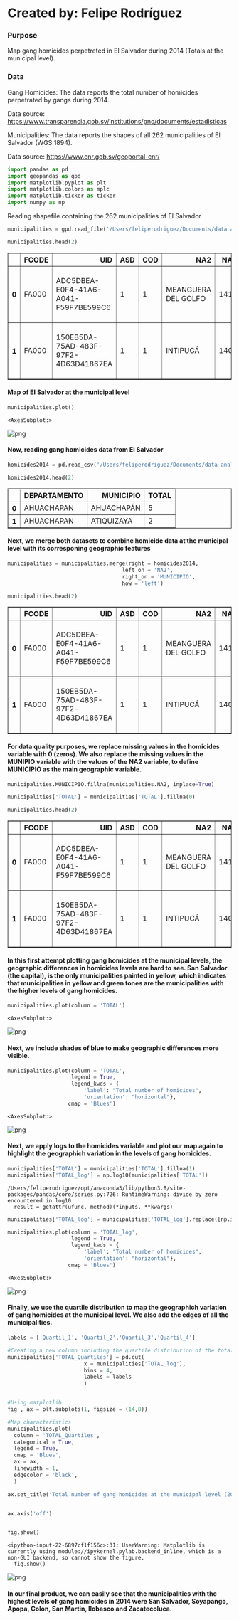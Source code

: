# Created by: Felipe Rodríguez
### Purpose 
Map gang homicides perpetreted in El Salvador during 2014 (Totals at the municipal level).

### Data

Gang Homicides: The data reports the total number of homicides perpetrated by gangs during 2014.

Data source: https://www.transparencia.gob.sv/institutions/pnc/documents/estadisticas

Municipalities: The data reports the shapes of all 262 municipalities of El Salvador (WGS 1894). 

Data source: https://www.cnr.gob.sv/geoportal-cnr/


```python
import pandas as pd
import geopandas as gpd
import matplotlib.pyplot as plt
import matplotlib.colors as mplc
import matplotlib.ticker as ticker
import numpy as np
```

Reading shapefile containing the 262 municipalities of El Salvador


```python
municipalities = gpd.read_file('/Users/feliperodriguez/Documents/data analysis/raw/LIMITES WGS 84/LIM_MUNICIPAL.shp')
```


```python
municipalities.head(2)
```




<div>
<style scoped>
    .dataframe tbody tr th:only-of-type {
        vertical-align: middle;
    }

    .dataframe tbody tr th {
        vertical-align: top;
    }

    .dataframe thead th {
        text-align: right;
    }
</style>
<table border="1" class="dataframe">
  <thead>
    <tr style="text-align: right;">
      <th></th>
      <th>FCODE</th>
      <th>UID</th>
      <th>ASD</th>
      <th>COD</th>
      <th>NA2</th>
      <th>NA3</th>
      <th>NAM</th>
      <th>PPL</th>
      <th>ACC</th>
      <th>CCN</th>
      <th>SDV</th>
      <th>SDP</th>
      <th>SRT</th>
      <th>TXT</th>
      <th>AREA_KM</th>
      <th>PERIMETRO</th>
      <th>geometry</th>
    </tr>
  </thead>
  <tbody>
    <tr>
      <th>0</th>
      <td>FA000</td>
      <td>ADC5DBEA-E0F4-41A6-A041-F59F7BE599C6</td>
      <td>1</td>
      <td>1</td>
      <td>MEANGUERA DEL GOLFO</td>
      <td>1410</td>
      <td>Meanguera Del Golfo</td>
      <td>2398.0</td>
      <td>1</td>
      <td>Derechos reservados por el Centro Nacional de ...</td>
      <td>Desconocido</td>
      <td>Desconocido</td>
      <td>0</td>
      <td>14</td>
      <td>24.73</td>
      <td>39.19</td>
      <td>MULTIPOLYGON (((-87.68407 13.16659, -87.68438 ...</td>
    </tr>
    <tr>
      <th>1</th>
      <td>FA000</td>
      <td>150EB5DA-75AD-483F-97F2-4D63D41867EA</td>
      <td>1</td>
      <td>1</td>
      <td>INTIPUCÁ</td>
      <td>1407</td>
      <td>Intipucá</td>
      <td>7567.0</td>
      <td>1</td>
      <td>Derechos reservados por el Centro Nacional de ...</td>
      <td>Desconocido</td>
      <td>Desconocido</td>
      <td>0</td>
      <td>14</td>
      <td>93.99</td>
      <td>42.16</td>
      <td>POLYGON ((-88.00756 13.25025, -87.99033 13.236...</td>
    </tr>
  </tbody>
</table>
</div>



#### Map of El Salvador at the municipal level


```python
municipalities.plot()
```




    <AxesSubplot:>




    
![png](output_7_1.png)
    


#### Now, reading gang homicides data from El Salvador


```python
homicides2014 = pd.read_csv('/Users/feliperodriguez/Documents/data analysis/raw/homicides_municipalities_2014.csv', encoding='utf-8')
```


```python
homicides2014.head(2)
```




<div>
<style scoped>
    .dataframe tbody tr th:only-of-type {
        vertical-align: middle;
    }

    .dataframe tbody tr th {
        vertical-align: top;
    }

    .dataframe thead th {
        text-align: right;
    }
</style>
<table border="1" class="dataframe">
  <thead>
    <tr style="text-align: right;">
      <th></th>
      <th>DEPARTAMENTO</th>
      <th>MUNICIPIO</th>
      <th>TOTAL</th>
    </tr>
  </thead>
  <tbody>
    <tr>
      <th>0</th>
      <td>AHUACHAPAN</td>
      <td>AHUACHAPÁN</td>
      <td>5</td>
    </tr>
    <tr>
      <th>1</th>
      <td>AHUACHAPAN</td>
      <td>ATIQUIZAYA</td>
      <td>2</td>
    </tr>
  </tbody>
</table>
</div>



#### Next, we merge both datasets to combine homicide data at the municipal level with its corresponing geographic features


```python
municipalities = municipalities.merge(right = homicides2014,
                                    left_on = 'NA2',
                                    right_on = 'MUNICIPIO',
                                    how = 'left')
```


```python
municipalities.head(2)
```




<div>
<style scoped>
    .dataframe tbody tr th:only-of-type {
        vertical-align: middle;
    }

    .dataframe tbody tr th {
        vertical-align: top;
    }

    .dataframe thead th {
        text-align: right;
    }
</style>
<table border="1" class="dataframe">
  <thead>
    <tr style="text-align: right;">
      <th></th>
      <th>FCODE</th>
      <th>UID</th>
      <th>ASD</th>
      <th>COD</th>
      <th>NA2</th>
      <th>NA3</th>
      <th>NAM</th>
      <th>PPL</th>
      <th>ACC</th>
      <th>CCN</th>
      <th>SDV</th>
      <th>SDP</th>
      <th>SRT</th>
      <th>TXT</th>
      <th>AREA_KM</th>
      <th>PERIMETRO</th>
      <th>geometry</th>
      <th>DEPARTAMENTO</th>
      <th>MUNICIPIO</th>
      <th>TOTAL</th>
    </tr>
  </thead>
  <tbody>
    <tr>
      <th>0</th>
      <td>FA000</td>
      <td>ADC5DBEA-E0F4-41A6-A041-F59F7BE599C6</td>
      <td>1</td>
      <td>1</td>
      <td>MEANGUERA DEL GOLFO</td>
      <td>1410</td>
      <td>Meanguera Del Golfo</td>
      <td>2398.0</td>
      <td>1</td>
      <td>Derechos reservados por el Centro Nacional de ...</td>
      <td>Desconocido</td>
      <td>Desconocido</td>
      <td>0</td>
      <td>14</td>
      <td>24.73</td>
      <td>39.19</td>
      <td>MULTIPOLYGON (((-87.68407 13.16659, -87.68438 ...</td>
      <td>NaN</td>
      <td>NaN</td>
      <td>NaN</td>
    </tr>
    <tr>
      <th>1</th>
      <td>FA000</td>
      <td>150EB5DA-75AD-483F-97F2-4D63D41867EA</td>
      <td>1</td>
      <td>1</td>
      <td>INTIPUCÁ</td>
      <td>1407</td>
      <td>Intipucá</td>
      <td>7567.0</td>
      <td>1</td>
      <td>Derechos reservados por el Centro Nacional de ...</td>
      <td>Desconocido</td>
      <td>Desconocido</td>
      <td>0</td>
      <td>14</td>
      <td>93.99</td>
      <td>42.16</td>
      <td>POLYGON ((-88.00756 13.25025, -87.99033 13.236...</td>
      <td>NaN</td>
      <td>NaN</td>
      <td>NaN</td>
    </tr>
  </tbody>
</table>
</div>



#### For data quality purposes, we replace missing values in the homicides variable with 0 (zeros). We also replace the missing values in the MUNIPIO variable with the values of the NA2 variable, to define MUNICIPIO as the main geographic variable.


```python
municipalities.MUNICIPIO.fillna(municipalities.NA2, inplace=True)
```


```python
municipalities['TOTAL'] = municipalities['TOTAL'].fillna(0)
```


```python
municipalities.head(2)
```




<div>
<style scoped>
    .dataframe tbody tr th:only-of-type {
        vertical-align: middle;
    }

    .dataframe tbody tr th {
        vertical-align: top;
    }

    .dataframe thead th {
        text-align: right;
    }
</style>
<table border="1" class="dataframe">
  <thead>
    <tr style="text-align: right;">
      <th></th>
      <th>FCODE</th>
      <th>UID</th>
      <th>ASD</th>
      <th>COD</th>
      <th>NA2</th>
      <th>NA3</th>
      <th>NAM</th>
      <th>PPL</th>
      <th>ACC</th>
      <th>CCN</th>
      <th>SDV</th>
      <th>SDP</th>
      <th>SRT</th>
      <th>TXT</th>
      <th>AREA_KM</th>
      <th>PERIMETRO</th>
      <th>geometry</th>
      <th>DEPARTAMENTO</th>
      <th>MUNICIPIO</th>
      <th>TOTAL</th>
    </tr>
  </thead>
  <tbody>
    <tr>
      <th>0</th>
      <td>FA000</td>
      <td>ADC5DBEA-E0F4-41A6-A041-F59F7BE599C6</td>
      <td>1</td>
      <td>1</td>
      <td>MEANGUERA DEL GOLFO</td>
      <td>1410</td>
      <td>Meanguera Del Golfo</td>
      <td>2398.0</td>
      <td>1</td>
      <td>Derechos reservados por el Centro Nacional de ...</td>
      <td>Desconocido</td>
      <td>Desconocido</td>
      <td>0</td>
      <td>14</td>
      <td>24.73</td>
      <td>39.19</td>
      <td>MULTIPOLYGON (((-87.68407 13.16659, -87.68438 ...</td>
      <td>NaN</td>
      <td>MEANGUERA DEL GOLFO</td>
      <td>0.0</td>
    </tr>
    <tr>
      <th>1</th>
      <td>FA000</td>
      <td>150EB5DA-75AD-483F-97F2-4D63D41867EA</td>
      <td>1</td>
      <td>1</td>
      <td>INTIPUCÁ</td>
      <td>1407</td>
      <td>Intipucá</td>
      <td>7567.0</td>
      <td>1</td>
      <td>Derechos reservados por el Centro Nacional de ...</td>
      <td>Desconocido</td>
      <td>Desconocido</td>
      <td>0</td>
      <td>14</td>
      <td>93.99</td>
      <td>42.16</td>
      <td>POLYGON ((-88.00756 13.25025, -87.99033 13.236...</td>
      <td>NaN</td>
      <td>INTIPUCÁ</td>
      <td>0.0</td>
    </tr>
  </tbody>
</table>
</div>



#### In this first attempt plotting gang homicides at the municipal levels, the geographic differences in homicides levels are hard to see. San Salvador (the capital), is the only municipalities painted in yellow, which indicates that municipalities in yellow and green tones are the municipalities with the higher levels of gang homicides. 


```python
municipalities.plot(column = 'TOTAL')
```




    <AxesSubplot:>




    
![png](output_19_1.png)
    


#### Next, we include shades of blue to make geographic differences more visible.


```python
municipalities.plot(column = 'TOTAL',
                    legend = True,
                    legend_kwds = {
                        'label': "Total number of homicides",
                        'orientation': "horizontal"},
                   cmap = 'Blues')
```




    <AxesSubplot:>




    
![png](output_21_1.png)
    


#### Next, we apply logs to the homicides variable and plot our map again to highlight the geographich variation in the levels of gang homicides.


```python
municipalities['TOTAL'] = municipalities['TOTAL'].fillna(1)
municipalities['TOTAL_log'] = np.log10(municipalities['TOTAL'])
```

    /Users/feliperodriguez/opt/anaconda3/lib/python3.8/site-packages/pandas/core/series.py:726: RuntimeWarning: divide by zero encountered in log10
      result = getattr(ufunc, method)(*inputs, **kwargs)



```python
municipalities['TOTAL_log'] = municipalities['TOTAL_log'].replace([np.inf,-np.inf],0)
```


```python
municipalities.plot(column = 'TOTAL_log',
                    legend = True,
                    legend_kwds = {
                        'label': "Total number of homicides",
                        'orientation': "horizontal"},
                   cmap = 'Blues')
```




    <AxesSubplot:>




    
![png](output_25_1.png)
    


#### Finally, we use the quartile distribution to map the geographich variation of gang homicides at the municipal level. We also add the edges of all the municipalities. 


```python
labels = ['Quartil_1', 'Quartil_2','Quartil_3','Quartil_4']

#Creating a new column including the quartile distribution of the total number of gang homicides
municipalities['TOTAL_Quartiles'] = pd.cut(
                        x = municipalities['TOTAL_log'],
                        bins = 4, 
                        labels = labels
                        )


#Using matplotlib
fig , ax = plt.subplots(1, figsize = (14,8))

#Map characteristics
municipalities.plot(
  column = 'TOTAL_Quartiles', 
  categorical = True, 
  legend = True,
  cmap = 'Blues',
  ax = ax,
  linewidth = 1,
  edgecolor = 'black',
  )

ax.set_title('Total number of gang homicides at the municipal level (2014)', fontsize = 25)


ax.axis('off')


fig.show()
```

    <ipython-input-22-6897cf1f156c>:31: UserWarning: Matplotlib is currently using module://ipykernel.pylab.backend_inline, which is a non-GUI backend, so cannot show the figure.
      fig.show()



    
![png](output_27_1.png)
    


#### In our final product, we can easily see that the municipalities with the highest levels of gang homicides in 2014 were San Salvador, Soyapango, Apopa, Colon, San Martin, Ilobasco and Zacatecoluca.

